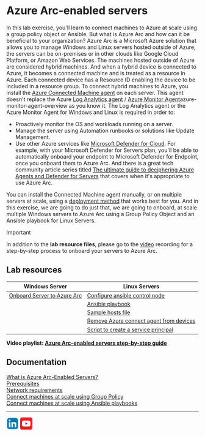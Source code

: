 # Azure Arc-enabled servers

In this lab exercise, you'll learn to connect machines to Azure at scale using a group policy object or Ansible. But what is Azure Arc and how can it be beneficial to your organization? Azure Arc is a Microsoft Azure solution that allows you to manage Windows and Linux servers hosted outside of Azure; the servers can be on-premises or in other clouds like Google Cloud Platform, or Amazon Web Services. The machines hosted outside of Azure are considered hybrid machines. And when a hybrid device is connected to Azure, it becomes a connected machine and is treated as a resource in Azure. Each connected device has a Resource ID enabling the device to be included in a resource group.
To connect hybrid machines to Azure, you install the [Azure Connected Machine agent](https://learn.microsoft.com/en-us/azure/azure-arc/servers/agent-overview) on each server. This agent doesn't replace the Azure [Log Analytics agent](https://learn.microsoft.com/en-us/azure/azure-monitor/agents/log-analytics-agent) / [Azure Monitor Agent](https://learn.microsoft.com/en-us/azure/azure-monitor/agents/)azure-monitor-agent-overview as you know it. The Log Analytics agent or the Azure Monitor Agent for Windows and Linux is required in order to:

- Proactively monitor the OS and workloads running on a server.
- Manage the server using Automation runbooks or solutions like Update Management.
- Use other Azure services like [Microsoft Defender for Cloud](https://learn.microsoft.com/en-us/azure/security-center/security-center-introduction). For example, with your Microsoft Defender for Servers plan, you'll be able to automatically onboard your endpoint to Microsoft Defender for Endpoint, once you onboard them to Azure Arc. And there is a great tech community article series titled [The ultimate guide to deciphering Azure Agents and Defender for Servers](https://techcommunity.microsoft.com/t5/fasttrack-for-azure/the-ultimate-guide-to-deciphering-azure-agents-defender-for/ba-p/4110383) that covers when it's appropriate to use Azure Arc.

You can install the Connected Machine agent manually, or on multiple servers at scale, using a [deployment method](https://learn.microsoft.com/en-us/azure/azure-arc/servers/deployment-options) that works best for you.
And in this exercise, we are going to do just that, we are going to onboard, at scale multiple Windows servers to Azure Arc using a Group Policy Object and an Ansible playbook for Linux Servers.

>[!Important]
In addition to the __lab resource files__, please go to the [video](https://youtu.be/1qCiTYG2fgI?si=qmCQj8Kw4GBxOy81) recording for a step-by-step process to onboard your servers to Azure Arc.

## Lab resources

| Windows Server | Linux Servers |
| ------------- | ------------- |
| [Onboard Server to Azure Arc](/AzureArc/Windows/New-AzLabArcServer.ps1) | [Configure ansible control node](/AzureArc/Linux/Ansible/config_control_node.sh) |
|  | [Ansible playbook](/AzureArc/Linux/Ansible/config_azurearc.yml) |
|  | [Sample hosts file](/AzureArc/Linux/Ansible/hosts) |
|  | [Remove Azure connect agent from devices](/AzureArc/Linux/Ansible/remove_azurearc.yml) |
|  | [Script to create a service principal](/AzureArc/Linux/PSScripts/create_service_principal.ps1) |

**Video playlist: [Azure Arc-enabled servers step-by-step guide](https://www.youtube.com/playlist?list=PLDI76x8X-DfY7qkJGn1iob52F2Nh0mO5t)**  

## Documentation

[What is Azure Arc-Enabled Servers?](https://learn.microsoft.com/en-us/azure/azure-arc/servers/overview)  
[Prerequisites](https://learn.microsoft.com/en-us/azure/azure-arc/servers/prerequisites)  
[Network requirements](https://learn.microsoft.com/en-us/azure/azure-arc/servers/prerequisites)  
[Connect machines at scale using Group Policy](https://learn.microsoft.com/en-us/azure/azure-arc/servers/onboard-group-policy-powershell)  
[Connect machines at scale using Ansible playbooks](https://learn.microsoft.com/en-us/azure/azure-arc/servers/onboard-ansible-playbooks)

---

[![LinkeIn](./AzureArc/Images//LinkeIn.png)](https://www.linkedin.com/in/c-lessi/)
[![YouTube](./AzureArc/Images/YouTube.png)](https://www.youtube.com/playlist?list=PLDI76x8X-DfY7qkJGn1iob52F2Nh0mO5t)
